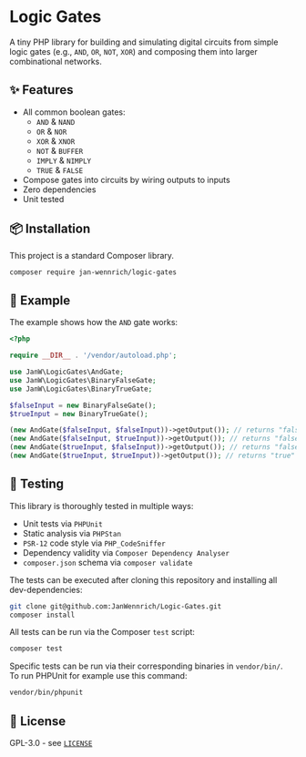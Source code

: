 # Logic Gates

A tiny PHP library for building and simulating digital circuits from simple logic gates (e.g., `AND`, `OR`, `NOT`, `XOR`) and composing them into larger combinational networks.

## ✨ Features

* All common boolean gates: 
    * `AND` & `NAND`
    * `OR` & `NOR`
    * `XOR` & `XNOR`
    * `NOT` & `BUFFER`
    * `IMPLY` & `NIMPLY`
    * `TRUE` & `FALSE`
* Compose gates into circuits by wiring outputs to inputs
* Zero dependencies
* Unit tested

## 📦 Installation

This project is a standard Composer library.

```bash
composer require jan-wennrich/logic-gates
```

## 🚀 Example

The example shows how the `AND` gate works:

```php
<?php

require __DIR__ . '/vendor/autoload.php';

use JanW\LogicGates\AndGate;
use JanW\LogicGates\BinaryFalseGate;
use JanW\LogicGates\BinaryTrueGate;

$falseInput = new BinaryFalseGate();
$trueInput = new BinaryTrueGate();

(new AndGate($falseInput, $falseInput))->getOutput()); // returns "false"
(new AndGate($falseInput, $trueInput))->getOutput()); // returns "false"
(new AndGate($trueInput, $falseInput))->getOutput()); // returns "false"
(new AndGate($trueInput, $trueInput))->getOutput()); // returns "true"

```

## 🧪 Testing

This library is thoroughly tested in multiple ways:
- Unit tests via `PHPUnit`
- Static analysis via `PHPStan`
- `PSR-12` code style via `PHP_CodeSniffer`
- Dependency validity via `Composer Dependency Analyser`
- `composer.json` schema via `composer validate`

The tests can be executed after cloning this repository and installing all dev-dependencies:
```bash
git clone git@github.com:JanWennrich/Logic-Gates.git
composer install
```

All tests can be run via the Composer `test` script:

```bash
composer test
```

Specific tests can be run via their corresponding binaries in `vendor/bin/`.  
To run PHPUnit for example use this command:

```bash
vendor/bin/phpunit
```

## 📄 License

GPL-3.0 - see [`LICENSE`](./LICENSE)
